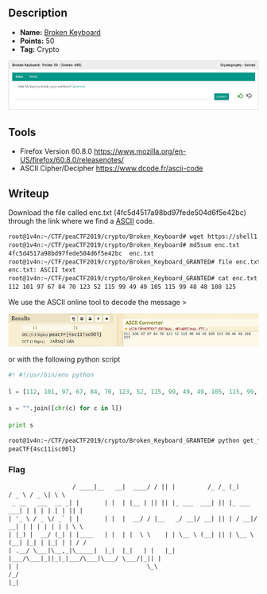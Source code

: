 ## Description
* **Name:** [Broken Keyboard](https://2019.peactf.com/problems)
* **Points:** 50
* **Tag:** Crypto

<p align="center">
<img src="Broken_Keyboard_peaCTF2019.png"/>
</p>

## Tools
* Firefox Version 60.8.0 https://www.mozilla.org/en-US/firefox/60.8.0/releasenotes/
* ASCII Cipher/Decipher https://www.dcode.fr/ascii-code

## Writeup
Download the file called enc.txt (4fc5d4517a98bd97fede504d6f5e42bc) through the link where we find a [ASCII](https://ascii.cl/es/referencias.htm) code.

```bash
root@1v4n:~/CTF/peaCTF2019/crypto/Broken_Keyboard# wget https://shell1.2019.peactf.com/static/a993b6d91714b32556129ca0167b97ed/enc.txt
root@1v4n:~/CTF/peaCTF2019/crypto/Broken_Keyboard# md5sum enc.txt
4fc5d4517a98bd97fede504d6f5e42bc  enc.txt
root@1v4n:~/CTF/peaCTF2019/crypto/Broken_Keyboard_GRANTED# file enc.txt
enc.txt: ASCII text
root@1v4n:~/CTF/peaCTF2019/crypto/Broken_Keyboard_GRANTED# cat enc.txt
112 101 97 67 84 70 123 52 115 99 49 49 105 115 99 48 48 108 125
```
We use the ASCII online tool to decode the message >
<p align="center">
<img src="Broken_Keyboard_decode_peaCTF2019.png"/>
</p>

or with the following python script

```python
#! #!/usr/bin/env python

l = [112, 101, 97, 67, 84, 70, 123, 52, 115, 99, 49, 49, 105, 115, 99, 48, 48, 108, 125]

s = "".join([chr(c) for c in l])

print s
```
```bash
root@1v4n:~/CTF/peaCTF2019/crypto/Broken_Keyboard_GRANTED# python get_flag.py
peaCTF{4sc11isc00l}
```

### Flag
```                _____ _______ ______ ___  _           __ __ _           ___   ___  ___   
                  / ____|__   __|  ____/ / || |         /_ /_ (_)         / _ \ / _ \| \ \  
 _ __   ___  __ _| |       | |  | |__ | || || |_ ___  ___| || |_ ___  ___| | | | | | | || |
| '_ \ / _ \/ _` | |       | |  |  __/ / |__   _/ __|/ __| || | / __|/ __| | | | | | | | \ \
| |_) |  __/ (_| | |____   | |  | |  \ \    | | \__ \ (__| || | \__ \ (__| |_| | |_| | | / /
| .__/ \___|\__,_|\_____|  |_|  |_|   | |   |_| |___/\___|_||_|_|___/\___|\___/ \___/|_|| |
| |                                    \_\                                             /_/  
|_|                                                                                         
```                                    
